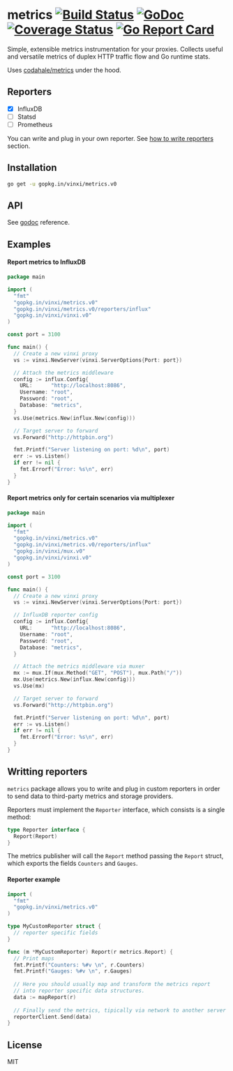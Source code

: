 # metrics [![Build Status](https://travis-ci.org/vinxi/metrics.png)](https://travis-ci.org/vinxi/metrics) [![GoDoc](https://godoc.org/github.com/vinxi/metrics?status.svg)](https://godoc.org/github.com/vinxi/metrics) [![Coverage Status](https://coveralls.io/repos/github/vinxi/metrics/badge.svg?branch=master)](https://coveralls.io/github/vinxi/metrics?branch=master) [![Go Report Card](https://goreportcard.com/badge/github.com/vinxi/metrics)](https://goreportcard.com/report/github.com/vinxi/metrics)

Simple, extensible metrics instrumentation for your proxies. 
Collects useful and versatile metrics of duplex HTTP traffic flow and Go runtime stats.

Uses [codahale/metrics](https://github.com/codahale/metrics) under the hood.

## Reporters

- [x] InfluxDB
- [ ] Statsd
- [ ] Prometheus

You can write and plug in your own reporter. 
See [how to write reporters](#writting-reporters) section.

## Installation

```bash
go get -u gopkg.in/vinxi/metrics.v0
```

## API

See [godoc](https://godoc.org/github.com/vinxi/metrics) reference.

## Examples

#### Report metrics to InfluxDB

```go
package main

import (
  "fmt"
  "gopkg.in/vinxi/metrics.v0"
  "gopkg.in/vinxi/metrics.v0/reporters/influx"
  "gopkg.in/vinxi/vinxi.v0"
)

const port = 3100

func main() {
  // Create a new vinxi proxy
  vs := vinxi.NewServer(vinxi.ServerOptions{Port: port})

  // Attach the metrics middleware
  config := influx.Config{
    URL:      "http://localhost:8086",
    Username: "root",
    Password: "root",
    Database: "metrics",
  }
  vs.Use(metrics.New(influx.New(config)))

  // Target server to forward
  vs.Forward("http://httpbin.org")

  fmt.Printf("Server listening on port: %d\n", port)
  err := vs.Listen()
  if err != nil {
    fmt.Errorf("Error: %s\n", err)
  }
}
```

#### Report metrics only for certain scenarios via multiplexer

```go
package main

import (
  "fmt"
  "gopkg.in/vinxi/metrics.v0"
  "gopkg.in/vinxi/metrics.v0/reporters/influx"
  "gopkg.in/vinxi/mux.v0"
  "gopkg.in/vinxi/vinxi.v0"
)

const port = 3100

func main() {
  // Create a new vinxi proxy
  vs := vinxi.NewServer(vinxi.ServerOptions{Port: port})

  // InfluxDB reporter config
  config := influx.Config{
    URL:      "http://localhost:8086",
    Username: "root",
    Password: "root",
    Database: "metrics",
  }

  // Attach the metrics middleware via muxer
  mx := mux.If(mux.Method("GET", "POST"), mux.Path("/"))
  mx.Use(metrics.New(influx.New(config)))
  vs.Use(mx)

  // Target server to forward
  vs.Forward("http://httpbin.org")

  fmt.Printf("Server listening on port: %d\n", port)
  err := vs.Listen()
  if err != nil {
    fmt.Errorf("Error: %s\n", err)
  }
}
```

## Writting reporters

`metrics` package allows you to write and plug in custom reporters in order to send data to third-party
metrics and storage providers. 

Reporters must implement the `Reporter` interface, which consists is a single method:

```go
type Reporter interface {
  Report(Report)
}
```

The metrics publisher will call the `Report` method passing the `Report` struct, 
which exports the fields `Counters` and `Gauges`.

#### Reporter example

```go
import (
  "fmt"
  "gopkg.in/vinxi/metrics.v0"  
)

type MyCustomReporter struct {
  // reporter specific fields  
}

func (m *MyCustomReporter) Report(r metrics.Report) {
  // Print maps
  fmt.Printf("Counters: %#v \n", r.Counters)
  fmt.Printf("Gauges: %#v \n", r.Gauges)
  
  // Here you should usually map and transform the metrics report
  // into reporter specific data structures.
  data := mapReport(r)
    
  // Finally send the metrics, tipically via network to another server
  reporterClient.Send(data)
}
```

## License

MIT
